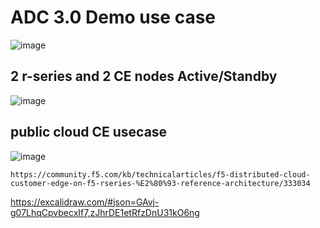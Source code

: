 # ADC 3.0 Demo use case  

![image](https://github.com/user-attachments/assets/cad83008-32a9-4b50-ae8c-47de3fdb8191)

## 2 r-series and 2 CE nodes Active/Standby 
![image](https://github.com/user-attachments/assets/c4cd0e1a-6cef-4f44-a1e2-0798ab19abd9)

## public cloud CE usecase 
![image](https://github.com/user-attachments/assets/4fb63540-3926-48e7-82c9-3a55019da414)

`https://community.f5.com/kb/technicalarticles/f5-distributed-cloud-customer-edge-on-f5-rseries-%E2%80%93-reference-architecture/333034`

https://excalidraw.com/#json=GAvj-g07LhqCpvbecxIf7,zJhrDE1etRfzDnU31kO6ng
